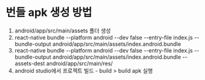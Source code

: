 # 번들 apk 생성 방법

1.  android/app/src/main/assets 폴더 생성
2.  react-native bundle --platform android --dev false --entry-file index.js --bundle-output android/app/src/main/assets/index.android.bundle
3.  react-native bundle --platform android --dev false --entry-file index.js --bundle-output android/app/src/main/assets/index.android.bundle --assets-dest android/app/src/main/res/
4.  android studio에서 프로젝트 빌드 - build > build apk 실행

#
